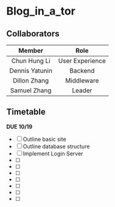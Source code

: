 # Blog_in_a_tor

## Collaborators
|   **Member**   |            **Role**            |
|:--------------:|:------------------------------:|
|Chun Hung Li    | User Experience                |
|Dennis Yatunin  | Backend                        |
|Dillon Zhang    | Middleware                     |
|Samuel Zhang    | Leader                         |

## Timetable

**DUE 10/19**

- [ ] Outline basic site
- [ ] Outline database structure
- [ ] Implement Login Server
- [ ] 
- [ ]
- [ ]
- [ ]
- [ ]
- [ ]
- [ ] 
